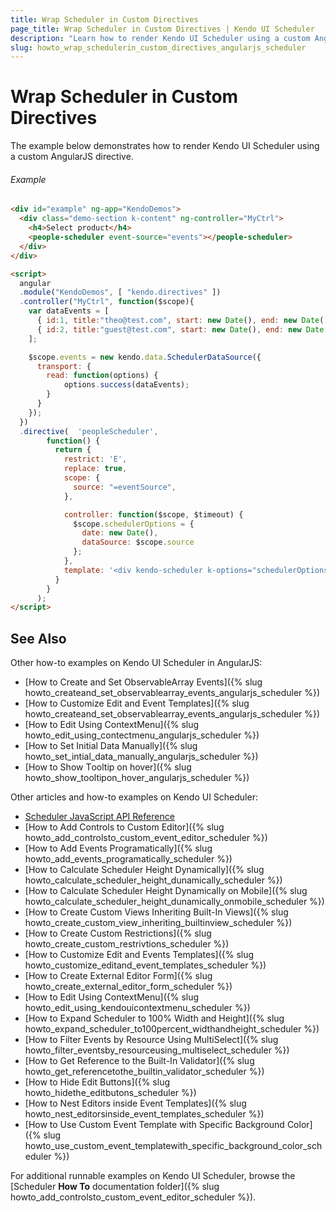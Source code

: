 ```yaml
---
title: Wrap Scheduler in Custom Directives
page_title: Wrap Scheduler in Custom Directives | Kendo UI Scheduler
description: "Learn how to render Kendo UI Scheduler using a custom AngularJS directive."
slug: howto_wrap_schedulerin_custom_directives_angularjs_scheduler
---
```


# Wrap Scheduler in Custom Directives

The example below demonstrates how to render Kendo UI Scheduler using a custom AngularJS directive.

###### Example

```html
<div id="example" ng-app="KendoDemos">
  <div class="demo-section k-content" ng-controller="MyCtrl">
    <h4>Select product</h4>
    <people-scheduler event-source="events"></people-scheduler>
  </div>
</div>

<script>
  angular
  .module("KendoDemos", [ "kendo.directives" ])
  .controller("MyCtrl", function($scope){
    var dataEvents = [
      { id:1, title:"theo@test.com", start: new Date(), end: new Date() },
      { id:2, title:"guest@test.com", start: new Date(), end: new Date() }
    ];

    $scope.events = new kendo.data.SchedulerDataSource({
      transport: {
        read: function(options) {
            options.success(dataEvents);
        }
      }
    });
  })
  .directive(  'peopleScheduler',
        function() {
          return {
            restrict: 'E',
            replace: true,
            scope: {
              source: "=eventSource",
            },

            controller: function($scope, $timeout) {
              $scope.schedulerOptions = {
                date: new Date(),
                dataSource: $scope.source
              };
            },
            template: '<div kendo-scheduler k-options="schedulerOptions"></div>'
          }
        }
      );
</script>
```

## See Also

Other how-to examples on Kendo UI Scheduler in AngularJS:

* [How to Create and Set ObservableArray Events]({% slug howto_createand_set_observablearray_events_angularjs_scheduler %})
* [How to Customize Edit and Event Templates]({% slug howto_createand_set_observablearray_events_angularjs_scheduler %})
* [How to Edit Using ContextMenu]({% slug howto_edit_using_contectmenu_angularjs_scheduler %})
* [How to Set Initial Data Manually]({% slug howto_set_intial_data_manually_angularjs_scheduler %})
* [How to Show Тooltip on hover]({% slug howto_show_tooltipon_hover_angularjs_scheduler %})

Other articles and how-to examples on Kendo UI Scheduler:

* [Scheduler JavaScript API Reference](/api/javascript/ui/scheduler)
* [How to Add Controls to Custom Editor]({% slug howto_add_controlsto_custom_event_editor_scheduler %})
* [How to Add Events Programatically]({% slug howto_add_events_programatically_scheduler %})
* [How to Calculate Scheduler Height Dynamically]({% slug howto_calculate_scheduler_height_dunamically_scheduler %})
* [How to Calculate Scheduler Height Dynamically on Mobile]({% slug howto_calculate_scheduler_height_dunamically_onmobile_scheduler %})
* [How to Create Custom Views Inheriting Built-In Views]({% slug howto_create_custom_view_inheriting_builtinview_scheduler %})
* [How to Create Custom Restrictions]({% slug howto_create_custom_restrivtions_scheduler %})
* [How to Customize Edit and Events Templates]({% slug howto_customize_editand_event_templates_scheduler %})
* [How to Create External Editor Form]({% slug howto_create_external_editor_form_scheduler %})
* [How to Edit Using ContextMenu]({% slug howto_edit_using_kendouicontextmenu_scheduler %})
* [How to Expand Scheduler to 100% Width and Height]({% slug howto_expand_scheduler_to100percent_widthandheight_scheduler %})
* [How to Filter Events by Resource Using MultiSelect]({% slug howto_filter_eventsby_resourceusing_multiselect_scheduler %})
* [How to Get Reference to the Built-In Validator]({% slug howto_get_referencetothe_builtin_validator_scheduler %})
* [How to Hide Edit Buttons]({% slug howto_hidethe_editbutons_scheduler %})
* [How to Nest Editors inside Event Templates]({% slug howto_nest_editorsinside_event_templates_scheduler %})
* [How to Use Custom Event Template with Specific Background Color]({% slug howto_use_custom_event_templatewith_specific_background_color_scheduler %})

For additional runnable examples on Kendo UI Scheduler, browse the [Scheduler **How To** documentation folder]({% slug howto_add_controlsto_custom_event_editor_scheduler %}).
